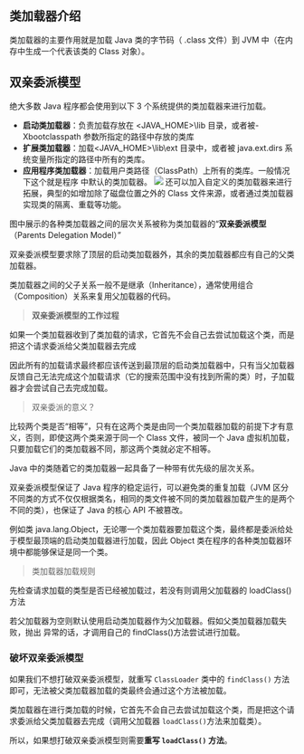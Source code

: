 ## 类加载器介绍
类加载器的主要作用就是加载 Java 类的字节码（ .class 文件）到 JVM 中（在内存中生成一个代表该类的 Class 对象）。

## 双亲委派模型
绝大多数 Java 程序都会使用到以下 3 个系统提供的类加载器来进行加载。 
- **启动类加载器**：负责加载存放在 <JAVA_HOME>\lib 目录，或者被-Xbootclasspath 参数所指定的路径中存放的类库
- **扩展类加载器**：加载<JAVA_HOME>\lib\ext 目录中，或者被 java.ext.dirs 系统变量所指定的路径中所有的类库。
- **应用程序类加载器**：加载用户类路径（ClassPath）上所有的类库。一般情况下这个就是程序 中默认的类加载器。 
![](http://douyin.cfddfc.online/myPicture/20240818181937.png)
还可以加入自定义的类加载器来进行拓展，典型的如增加除了磁盘位置之外的 Class 文件来源，或者通过类加载器实现类的隔离、重载等功能。

图中展示的各种类加载器之间的层次关系被称为类加载器的“**双亲委派模型**（Parents Delegation Model）”

双亲委派模型要求除了顶层的启动类加载器外，其余的类加载器都应有自己的父类加载器。

类加载器之间的父子关系一般不是继承（Inheritance），通常使用组合 （Composition）关系来复用父加载器的代码。 

> **双亲委派模型的工作过程**

如果一个类加载器收到了类加载的请求，它首先不会自己去尝试加载这个类，而是把这个请求委派给父类加载器去完成

因此所有的加载请求最终都应该传送到最顶层的启动类加载器中，只有当父加载器反馈自己无法完成这个加载请求（它的搜索范围中没有找到所需的类）时，子加载器才会尝试自己去完成加载。 

> 双亲委派的意义？

比较两个类是否“相等”，只有在这两个类是由同一个类加载器加载的前提下才有意义，否则，即使这两个类来源于同一个 Class 文件，被同一个 Java 虚拟机加载，只要加载它们的类加载器不同，那这两个类就必定不相等。 

 Java 中的类随着它的类加载器一起具备了一种带有优先级的层次关系。

双亲委派模型保证了 Java 程序的稳定运行，可以避免类的重复加载（JVM 区分不同类的方式不仅仅根据类名，相同的类文件被不同的类加载器加载产生的是两个不同的类），也保证了 Java 的核心 API 不被篡改。

例如类 java.lang.Object，无论哪一个类加载器要加载这个类，最终都是委派给处于模型最顶端的启动类加载器进行加载，因此 Object 类在程序的各种类加载器环境中都能够保证是同一个类。


> 类加载器加载规则

先检查请求加载的类型是否已经被加载过，若没有则调用父加载器的 loadClass()方法

若父加载器为空则默认使用启动类加载器作为父加载器。假如父类加载器加载失败，抛出 异常的话，才调用自己的 findClass()方法尝试进行加载。 

### 破坏双亲委派模型 
如果我们不想打破双亲委派模型，就重写 `ClassLoader` 类中的 `findClass()` 方法即可，无法被父类加载器加载的类最终会通过这个方法被加载。

类加载器在进行类加载的时候，它首先不会自己去尝试加载这个类，而是把这个请求委派给父类加载器去完成（调用父加载器 `loadClass()`方法来加载类）。


所以，如果想打破双亲委派模型则需要**重写 `loadClass()` 方法**。
